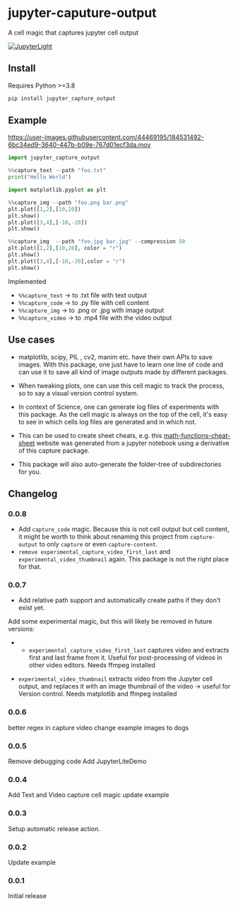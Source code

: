 # jupyter-caputure-output
A cell magic that captures jupyter cell output


[![JupyterLight](https://jupyterlite.rtfd.io/en/latest/_static/badge.svg)](https://octoframes.github.io/jupyter_capture_output/)  

## Install
Requires Python >=3.8
```py
pip install jupyter_capture_output
```


## Example

https://user-images.githubusercontent.com/44469195/184531492-6bc34ed9-3640-447b-b09e-767d01ecf3da.mov


```py
import jupyter_capture_output
```

```py 
%%capture_text --path "foo.txt"
print("Hello World")
```

```py
import matplotlib.pyplot as plt
```

```py
%%capture_img --path "foo.png bar.png"
plt.plot([1,2],[10,20])
plt.show()
plt.plot([3,4],[-10,-20])
plt.show()
```

```py
%%capture_img  --path "foo.jpg bar.jpg" --compression 50
plt.plot([1,2],[10,20], color = "r")
plt.show()
plt.plot([3,4],[-10,-20],color = "r")
plt.show()
```



Implemented
* `%%capture_text`  ->  to .txt file with text output
* `%%capture_code`  ->  to .py file with cell content
* `%%capture_img` -> to .png or .jpg with image output
* `%%capture_video` -> to .mp4 file with the video output

## Use cases

* matplotlib, scipy, PIL , cv2, manim etc. have their own APIs to save images. With this package, one just have to learn one line of code and can use it to save all kind of image outputs made by different packages.

* When tweaking plots, one can use this cell magic to track the process, so to say a visual version control system.

* In context of Science, one can generate log files of experiments with this package. As the cell magic is always on the top of the cell, it's easy to see in which cells log files are generated and in which not.

* This can be used to create sheet cheats, e.g. this [math-functions-cheat-sheet](https://kolibril13.github.io/plywood-gallery-functions/) website was generated from a jupyter notebook using a derivative of this capture package.

* This package will also auto-generate the folder-tree of subdirectories for you.
## Changelog

### 0.0.8 
*  Add `capture_code` magic. Because this is not cell output but cell content, it might be worth to think about renaming this project from `capture-output` to only `capture` or even `capture-content`.
* `remove experimental_capture_video_first_last` and `experimental_video_thumbnail` again. This package is not the right place for that.

### 0.0.7 

* Add relative path support and automatically create paths if they don't exist yet.

Add some experimental magic, but this will likely be removed in future versions:
* * `experimental_capture_video_first_last` captures video and extracts first and last frame from it. Useful for post-processing of videos in other video editors. Needs ffmpeg installed

* `experimental_video_thumbnail` extracts video from the Jupyter cell output, and replaces it with an image thumbnail of the video -> useful for Version control. Needs matplotlib and ffmpeg installed
### 0.0.6

better regex in capture video
change example images to dogs

### 0.0.5

Remove debugging code
Add JupyterLiteDemo
### 0.0.4

Add Text and Video capture cell magic
update example

### 0.0.3

Setup automatic release action.

### 0.0.2

Update example

### 0.0.1

Initial release
